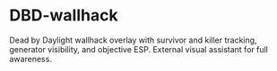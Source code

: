 # DBD-wallhack
Dead by Daylight wallhack overlay with survivor and killer tracking, generator visibility, and objective ESP. External visual assistant for full awareness.
